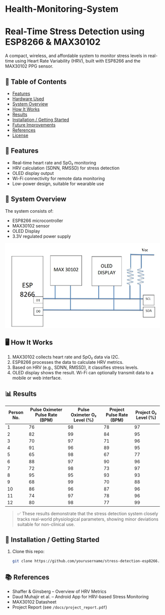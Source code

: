 # Health-Monitoring-System
# Real-Time Stress Detection using ESP8266 & MAX30102
A compact, wireless, and affordable system to monitor stress levels in real-time using Heart Rate Variability (HRV), built with ESP8266 and the MAX30102 PPG sensor.

## 📑 Table of Contents
- [Features](#features)
- [Hardware Used](#hardware-used)
- [System Overview](#system-overview)
- [How It Works](#how-it-works)
- [Results](#results)
- [Installation / Getting Started](#installation--getting-started)
- [Future Improvements](#future-improvements)
- [References](#references)
- [License](#license)

## 🔧 Features
- Real-time heart rate and SpO₂ monitoring
- HRV calculation (SDNN, RMSSD) for stress detection
- OLED display output
- Wi-Fi connectivity for remote data monitoring
- Low-power design, suitable for wearable use

## 📐 System Overview

The system consists of:
- ESP8266 microcontroller
- MAX30102 sensor
- OLED Display
- 3.3V regulated power supply

![System Block Diagram](image/Block_Diagram.jpg)

## 🖥️ How It Works

1. MAX30102 collects heart rate and SpO₂ data via I2C.
2. ESP8266 processes the data to calculate HRV metrics.
3. Based on HRV (e.g., SDNN, RMSSD), it classifies stress levels.
4. OLED display shows the result. Wi-Fi can optionally transmit data to a mobile or web interface.

## 📊 Results

| Person No. | Pulse Oximeter Pulse Rate (BPM) | Pulse Oximeter O₂ Level (%) | Project Pulse Rate (BPM) | Project O₂ Level (%) |
|------------|----------------------------------|------------------------------|---------------------------|-----------------------|
| 1          | 76                               | 98                           | 78                        | 97                    |
| 2          | 82                               | 99                           | 84                        | 95                    |
| 3          | 70                               | 97                           | 71                        | 96                    |
| 4          | 91                               | 96                           | 89                        | 95                    |
| 5          | 65                               | 98                           | 67                        | 77                    |
| 6          | 88                               | 97                           | 90                        | 96                    |
| 7          | 72                               | 98                           | 73                        | 97                    |
| 8          | 95                               | 95                           | 93                        | 93                    |
| 9          | 68                               | 99                           | 70                        | 88                    |
| 10         | 86                               | 96                           | 87                        | 96                    |
| 11         | 74                               | 97                           | 78                        | 96                    |
| 12         | 80                               | 98                           | 77                        | 99                    |

> ✅ These results demonstrate that the stress detection system closely tracks real-world physiological parameters, showing minor deviations suitable for non-clinical use.


## 🚀 Installation / Getting Started

1. Clone this repo:
   ```bash
   git clone https://github.com/yourusername/stress-detection-esp8266.git

## 📚 References

- Shaffer & Ginsberg – Overview of HRV Metrics
- Daud Muhajir et al. – Android App for HRV-based Stress Monitoring
- MAX30102 Datasheet
- Project Report (see `/docs/project_report.pdf`)
